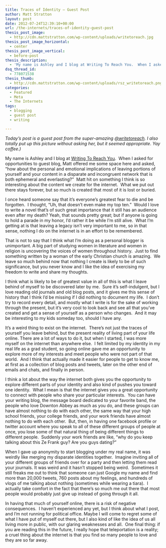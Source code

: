 ```yaml
---
title: Traces of Identity – Guest Post
author: Matt Stratton
layout: post
date: 2012-07-24T12:39:10+00:00
url: /the-internets/traces-of-identity-guest-post
thesis_post_image:
  - http://cdn.mattstratton.com/wp-content/uploads/writetoreach.jpg
thesis_post_image_horizontal:
  - center
thesis_post_image_vertical:
  - before-post
thesis_description:
  - 'My name is Ashley and I blog at Writing To Reach You.  When I asked for opportunities to guest blog, Matt offered me some space here and asked, “how about the personal and emotional implications of leaving portions of yourself and your content in a disparate and incongruent network that is both ephemeral and everlasting?”  Matt hit on something I think is so interesting about the content we create for the internet.  What we put out there stays forever, but so much is created that most of it is lost or buried.'
dsq_thread_id:
  - 778071538
thesis_thumb:
  - http://cdn.mattstratton.com/wp-content/uploads/rsz_writetoreach.png
categories:
  - Featured
  - Meta
  - The Internets
tags:
  - blogging
  - guest post
  - writing

---
```

_Today&#8217;s post is a guest post from the super-amazing <a href="http://twitter.com/writetoreach" target="_blank">@writetoreach</a>. I also totally put up this picture without asking her, but it seemed appropriate. Yay coffee.)_

My name is Ashley and I blog at <a href="http://www.writingtoreachyou.com/" target="_blank">Writing To Reach You</a>.  When I asked for opportunities to guest blog, Matt offered me some space here and asked, “how about the personal and emotional implications of leaving portions of yourself and your content in a disparate and incongruent network that is both ephemeral and everlasting?”  Matt hit on something I think is so interesting about the content we create for the internet.  What we put out there stays forever, but so much is created that most of it is lost or buried.

I once heard someone say that it’s everyone’s greatest fear to die and be forgotten.  I thought, “Uh, that doesn’t even make my top ten.”  Would I love to write a novel that’s of such great importance that it still has an audience even after my death? Yeah, that sounds pretty great; but if anyone is going to hold a parade in my honor, I’d rather it be while I’m still alive.  What I’m getting at is that leaving a legacy isn’t very important to me, so in that sense, nothing I do on the internet is in an effort to be remembered.

That is not to say that I think what I’m doing as a personal blogger is unimportant. A big part of studying women in literature and women in religion is uncovering the voices of women throughout history.  Just to find something written by a woman of the early Christian church is amazing.  We leave so much behind now that nothing I create is likely to be of such significance, but you never know and I like the idea of exercising my freedom to write and share my thoughts.

I think what is likely to be of greatest value in all of this is what I leave behind of myself to be discovered later by me.  Sure it’s self-indulgent, but I love reading old journals and old blog posts, and it gives me this sense of history that I think I’d be missing if I did nothing to document my life.  I don’t try to record every detail, and mostly what I write is for the sake of working through the present, but it’s very cool to look back and see all that you’ve created and get a sense of yourself as a person who changes.  And it may be interesting to my kids someday too, should I have any.

It’s a weird thing to exist on the internet.  There’s not just the traces of yourself you leave behind, but the present reality of living part of your life online. There are a lot of ways to do it, but when I started, I was more myself on the internet than anywhere else.  I felt limited by my identity in my real life as a grad student, so going online gave me an opportunity to explore more of my interests and meet people who were not part of that world.  And I think that actually made it easier for people to get to know me, at first as a collection of blog posts and tweets, later on the other end of emails and chats, and finally in person.

I think a lot about the way the internet both gives you the opportunity to explore different parts of your identity and also kind of pushes you toward one identity.  What I mean is that the internet gives you a great opportunity to connect with people who share your particular interests.  You can have your writing blog, the message board dedicated to your favorite band, the people who love Downton Abbey as much as you do, and these groups can have almost nothing to do with each other, the same way that your high school friends, your college friends, and your work friends have almost nothing to do with each other.  But, then, in having one facebook profile or twitter account where you speak to all of these different groups of people at once, you lose some of that natural thing of being different things to different people.  Suddenly your work friends are like, “why do you keep talking about this Ze Frank guy? Are you guys dating?”

When I gave up anonymity to start blogging under my real name, it was weirdly like merging my disparate identities together.  Imagine inviting all of your different groups of friends over for a party and then letting them read your journals. It was weird and it hasn’t stopped being weird.  Sometimes it still freaks me out to think that someone can just Google my name and find more than 20,000 tweets, 760 posts about my feelings, and hundreds of vlogs of me talking about nothing (sometimes while wearing a tiara).  I actually take comfort in the fact that there’s so much me out there that most people would probably just give up instead of going through it all.

In having that much of yourself online, there is a risk of negative consequences.  I haven’t experienced any yet, but I think about what I post, and I’m not running for political office. Maybe I will come to regret some of what I have put of myself out there, but I also kind of like the idea of us all living more in public, with our glaring weaknesses and all.  One final thing: if you are reading this in the future, I really hope that teleportation is a reality; a cruel thing about the internet is that you find so many people to love and they are so far away.